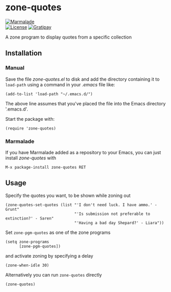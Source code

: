 # zone-quotes

[![Marmalade](https://img.shields.io/badge/marmalade-available-8A2A8B.svg)](https://marmalade-repo.org/packages/zone-quotes)  
[![License](https://img.shields.io/badge/LICENSE-GPL%20v3.0-blue.svg)](https://www.gnu.org/licenses/gpl.html)
[![Gratipay](http://img.shields.io/gratipay/myTerminal.svg)](https://gratipay.com/myTerminal)

A zone program to display quotes from a specific collection

## Installation

### Manual

Save the file *zone-quotes.el* to disk and add the directory containing it to `load-path` using a command in your *.emacs* file like:

    (add-to-list 'load-path "~/.emacs.d/")

The above line assumes that you've placed the file into the Emacs directory '.emacs.d'.

Start the package with:

    (require 'zone-quotes)

### Marmalade

If you have Marmalade added as a repository to your Emacs, you can just install *zone-quotes* with

    M-x package-install zone-quotes RET

## Usage

Specify the quotes you want, to be shown while zoning out

    (zone-quotes-set-quotes (list "'I don't need luck. I have ammo.' - Grunt"
                                  "'Is submission not preferable to extinction?' - Saren"
                                  "'Having a bad day Shepard?' - Liara"))

Set `zone-pgm-quotes` as one of the zone programs

    (setq zone-programs
          [zone-pgm-quotes])

and activate zoning by specifying a delay

    (zone-when-idle 30)

Alternatively you can run `zone-quotes` directly

    (zone-quotes)
